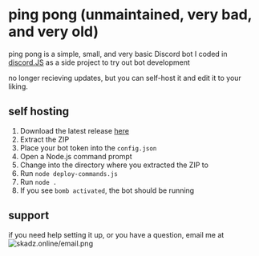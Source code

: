 # ping pong (unmaintained, very bad, and very old)

ping pong is a simple, small, and very basic Discord bot I coded in [discord.JS](https://discord.js.org) as a side project to try out bot development

no longer recieving updates, but you can self-host it and edit it to your liking.

## self hosting

 1. Download the latest release [here](https://github.com/skadz108/ping-pong/releases/latest)
 2. Extract the ZIP
 3. Place your bot token into the `config.json`
 4. Open a Node.js command prompt
 5. Change into the directory where you extracted the ZIP to
 6. Run `node deploy-commands.js`
 7. Run `node .`
 8. If you see `bomb activated`, the bot should be running
 
 ## support

if you need help setting it up, or you have a question, email me at ![skadz.online/email.png](https://skadz.online/email.png)

